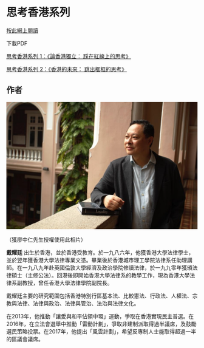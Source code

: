 # 思考香港系列
[按此網上閱讀](https://bennytai.github.io/HongKongReflections)

下載PDF

[思考香港系列 1：《論香港獨立： 踩在紅線上的思考》](https://github.com/bennytai/HongKongReflections/releases/download/v1.0/HongKongReflections-01-v1.0.pdf)

[思考香港系列 2：《香港的未來： 跳出框框的思考》](https://github.com/bennytai/HongKongReflections/releases/download/v2.1/HongKongReflections-02-v1.1.pdf)


## **作者**

![alt-text](./images/profile_pic.jpg "戴耀廷")

（獲廖中仁先生授權使用此相片）

**戴耀廷** 出生於香港，並於香港受教育。於一九八六年，他獲香港大學法律學士，並於翌年獲香港大學法律專業文憑。畢業後於香港城市理工學院法律系任助理講師。在一九八九年赴英國倫敦大學經濟及政治學院修讀法律，於一九九零年獲頒法律碩士（主修公法）。回港後即開始香港大學法律系的教學工作，現為香港大學法律系副教授，曾任香港大學法律學院副院長。

戴耀廷主要的研究範圍包括香港特別行區基本法、比較憲法、行政法、人權法、宗教與法律、法律與政治、法律與管治、法治與法律文化。

在2013年，他推動「讓愛與和平佔領中環」運動，爭取在香港實現民主普選。在2016年，在立法會選舉中推動「雷動計劃」，爭取非建制派取得過半議席，及鼓勵選民策略投票。在2017年，他提出「風雲計劃」，希望反專制人士能取得超過一半的區議會議席。
